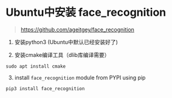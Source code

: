 # Ubuntu中安装 face_recognition

> https://github.com/ageitgey/face_recognition

1. 安装python3 (Ubuntu中默认已经安装好了)

2. 安装cmake编译工具（dlib库编译需要）

```
sudo apt install cmake
```

3. install `face_recognition` module from PYPI using pip

```
pip3 install face_recognition
```
